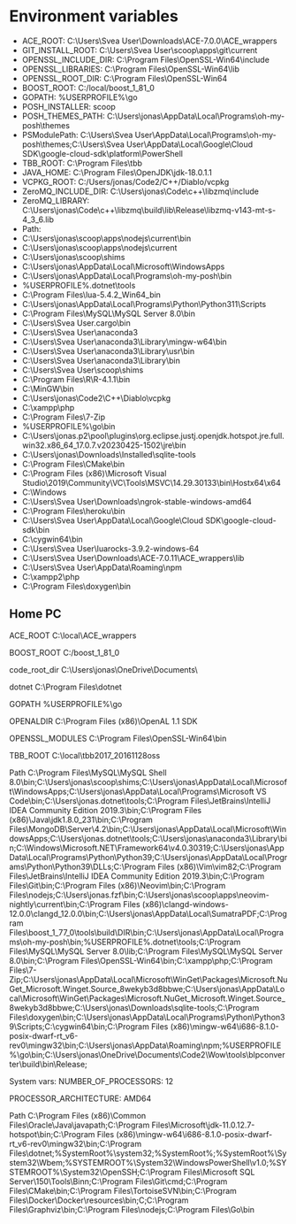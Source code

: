 # Environment variables

- ACE_ROOT: C:\Users\Svea User\Downloads\ACE-7.0.0\ACE_wrappers
- GIT_INSTALL_ROOT: C:\Users\Svea User\scoop\apps\git\current
- OPENSSL_INCLUDE_DIR: C:\Program Files\OpenSSL-Win64\include
- OPENSSL_LIBRARIES: C:\Program Files\OpenSSL-Win64\lib
- OPENSSL_ROOT_DIR: C:\Program Files\OpenSSL-Win64
- BOOST_ROOT: C:/local/boost_1_81_0
- GOPATH: %USERPROFILE%\go
- POSH_INSTALLER: scoop
- POSH_THEMES_PATH: C:\Users\jonas\AppData\Local\Programs\oh-my-posh\themes
- PSModulePath: C:\Users\Svea User\AppData\Local\Programs\oh-my-posh\themes;C:\Users\Svea User\AppData\Local\Google\Cloud SDK\google-cloud-sdk\platform\PowerShell
- TBB_ROOT: C:\Program Files\tbb
- JAVA_HOME: C:\Program Files\OpenJDK\jdk-18.0.1.1
- VCPKG_ROOT: C:/Users/jonas/Code2/C++/Diablo/vcpkg
- ZeroMQ_INCLUDE_DIR: C:\Users\jonas\Code\c++\libzmq\include
- ZeroMQ_LIBRARY: C:\Users\jonas\Code\c++\libzmq\build\lib\Release\libzmq-v143-mt-s-4_3_6.lib
- Path:
- C:\Users\jonas\scoop\apps\nodejs\current\bin
- C:\Users\jonas\scoop\apps\nodejs\current
- C:\Users\jonas\scoop\shims
- C:\Users\jonas\AppData\Local\Microsoft\WindowsApps
- C:\Users\jonas\AppData\Local\Programs\oh-my-posh\bin
- %USERPROFILE%\.dotnet\tools
- C:\Program Files\lua-5.4.2_Win64_bin
- C:\Users\jonas\AppData\Local\Programs\Python\Python311\Scripts
- C:\Program Files\MySQL\MySQL Server 8.0\bin
- C:\Users\Svea User\.cargo\bin
- C:\Users\Svea User\anaconda3
- C:\Users\Svea User\anaconda3\Library\mingw-w64\bin
- C:\Users\Svea User\anaconda3\Library\usr\bin
- C:\Users\Svea User\anaconda3\Library\bin
- C:\Users\Svea User\scoop\shims
- C:\Program Files\R\R-4.1.1\bin
- C:\MinGW\bin
- C:\Users\jonas\Code2\C++\Diablo\vcpkg
- C:\xampp\php
- C:\Program Files\7-Zip
- %USERPROFILE%\go\bin
- C:\Users\jonas\.p2\pool\plugins\org.eclipse.justj.openjdk.hotspot.jre.full.win32.x86_64_17.0.7.v20230425-1502\jre\bin
- C:\Users\jonas\Downloads\Installed\sqlite-tools
- C:\Program Files\CMake\bin
- C:\Program Files (x86)\Microsoft Visual Studio\2019\Community\VC\Tools\MSVC\14.29.30133\bin\Hostx64\x64
- C:\Windows
- C:\Users\Svea User\Downloads\ngrok-stable-windows-amd64
- C:\Program Files\heroku\bin
- C:\Users\Svea User\AppData\Local\Google\Cloud SDK\google-cloud-sdk\bin
- C:\cygwin64\bin
- C:\Users\Svea User\luarocks-3.9.2-windows-64
- C:\Users\Svea User\Downloads\ACE-7.0.11\ACE_wrappers\lib
- C:\Users\Svea User\AppData\Roaming\npm
- C:\xampp2\php
- C:\Program Files\doxygen\bin



## Home PC

ACE_ROOT
C:\local\ACE_wrappers

BOOST_ROOT
C:/boost_1_81_0

code_root_dir
C:\Users\jonas\OneDrive\Documents\

dotnet
C:\Program Files\dotnet

GOPATH
%USERPROFILE%\go

OPENALDIR
C:\Program Files (x86)\OpenAL 1.1 SDK

OPENSSL_MODULES
C:\Program Files\OpenSSL-Win64\bin

TBB_ROOT
C:\local\tbb2017_20161128oss

Path
C:\Program Files\MySQL\MySQL Shell 8.0\bin\;C:\Users\jonas\scoop\shims;C:\Users\jonas\AppData\Local\Microsoft\WindowsApps;C:\Users\jonas\AppData\Local\Programs\Microsoft VS Code\bin;C:\Users\jonas\.dotnet\tools;C:\Program Files\JetBrains\IntelliJ IDEA Community Edition 2019.3\bin;C:\Program Files (x86)\Java\jdk1.8.0_231\bin;C:\Program Files\MongoDB\Server\4.2\bin;C:\Users\jonas\AppData\Local\Microsoft\WindowsApps;C:\Users\jonas\.dotnet\tools;C:\Users\jonas\anaconda3\Library\bin;C:\Windows\Microsoft.NET\Framework64\v4.0.30319;C:\Users\jonas\AppData\Local\Programs\Python\Python39;C:\Users\jonas\AppData\Local\Programs\Python\Python39\DLLs;C:\Program Files (x86)\Vim\vim82;C:\Program Files\JetBrains\IntelliJ IDEA Community Edition 2019.3\bin;C:\Program Files\Git\bin;C:\Program Files (x86)\Neovim\bin;C:\Program Files\nodejs;C:\Users\jonas\.fzf\bin;C:\Users\jonas\scoop\apps\neovim-nightly\current\bin;C:\Program Files (x86)\clangd-windows-12.0.0\clangd_12.0.0\bin;C:\Users\jonas\AppData\Local\SumatraPDF;C:\Program Files\boost_1_77_0\tools\build\DIR\bin;C:\Users\jonas\AppData\Local\Programs\oh-my-posh\bin;%USERPROFILE%\.dotnet\tools;C:\Program Files\MySQL\MySQL Server 8.0\lib;C:\Program Files\MySQL\MySQL Server 8.0\bin;C:\Program Files\OpenSSL-Win64\bin;C:\xampp\php;C:\Program Files\7-Zip;C:\Users\jonas\AppData\Local\Microsoft\WinGet\Packages\Microsoft.NuGet_Microsoft.Winget.Source_8wekyb3d8bbwe;C:\Users\jonas\AppData\Local\Microsoft\WinGet\Packages\Microsoft.NuGet_Microsoft.Winget.Source_8wekyb3d8bbwe;C:\Users\jonas\Downloads\sqlite-tools;C:\Program Files\doxygen\bin;C:\Users\jonas\AppData\Local\Programs\Python\Python39\Scripts;C:\cygwin64\bin;C:\Program Files (x86)\mingw-w64\i686-8.1.0-posix-dwarf-rt_v6-rev0\mingw32\bin;C:\Users\jonas\AppData\Roaming\npm;%USERPROFILE%\go\bin;C:\Users\jonas\OneDrive\Documents\Code2\Wow\tools\blpconverter\build\bin\Release;

System vars:
NUMBER_OF_PROCESSORS: 12

PROCESSOR_ARCHITECTURE: AMD64

Path
C:\Program Files (x86)\Common Files\Oracle\Java\javapath;C:\Program Files\Microsoft\jdk-11.0.12.7-hotspot\bin;C:\Program Files (x86)\mingw-w64\i686-8.1.0-posix-dwarf-rt_v6-rev0\mingw32\bin;C:\Program Files\dotnet\;%SystemRoot%\system32;%SystemRoot%;%SystemRoot%\System32\Wbem;%SYSTEMROOT%\System32\WindowsPowerShell\v1.0\;%SYSTEMROOT%\System32\OpenSSH\;C:\Program Files\Microsoft SQL Server\150\Tools\Binn\;C:\Program Files\Git\cmd;C:\Program Files\CMake\bin;C:\Program Files\TortoiseSVN\bin;C:\Program Files\Docker\Docker\resources\bin;C;C:\Program Files\Graphviz\bin;C:\Program Files\nodejs\;C:\Program Files\Go\bin